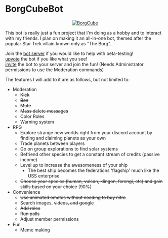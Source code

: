 # BorgCubeBot

<p align="center">
  <a href="https://discordbots.org/bot/518206536535769099" >
    <img src="https://discordbots.org/api/widget/518206536535769099.svg" alt="BorgCube" />
  </a>
</p>

This bot is really just a fun project that I'm doing as a hobby and to interact with my friends. I plan on making it an all-in-one bot, themed after the popular Star Trek villain known only as "The Borg".

Join the [bot server](https://discord.gg/evYQA2h) if you would like to help with beta-testing!  
[upvote](https://discordbots.org/bot/518206536535769099/vote) the bot if you like what you see!  
[invite](https://discordapp.com/api/oauth2/authorize?client_id=518206536535769099&permissions=2080762993&scope=bot) the bot to your server and join the fun! (Needs Administrator permissions to use the Moderation commands)  

The features I will add to it are as follows, but not limited to:
- Moderation
  - ~~Kick~~
  - ~~Ban~~
  - ~~Mute~~
  - ~~Mass delete messages~~
  - Color Roles
  - Warning system
- RPG
  - Explore strange new worlds right from your discord account by finding and claiming planets as your own
  - Trade planets between players
  - Go on group explorations to find solar systems
  - Befriend other species to get a constant stream of credits (passive income)
  - Level up to increase the awesomeness of your ship
    - The best ship becomes the federations 'flagship' much like the USS enterprise
  - ~~Choose your species (human, vulcan, klingon, ferengi, etc) and gain skills based on your choice~~ (90%)
- Convenience
  - ~~Use animated emotes without needing to buy nitro~~
  - Search images, ~~videos, and google~~
  - ~~Add roles~~
  - ~~Run polls~~
  - Adjust member permissions
- Fun
  - Meme making
